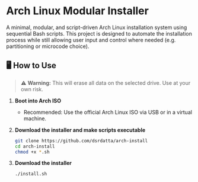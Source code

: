 # Arch Linux Modular Installer

A minimal, modular, and script-driven Arch Linux installation system using sequential Bash scripts. This project is designed to automate the installation process while still allowing user input and control where needed (e.g. partitioning or microcode choice).


## 🖥️ How to Use

> ⚠️ **Warning:** This will erase all data on the selected drive. Use at your own risk.

1. **Boot into Arch ISO**
   - Recommended: Use the official Arch Linux ISO via USB or in a virtual machine.

2. **Download the installer and make scripts executable**

   ```bash
   git clone https://github.com/dsrdatta/arch-install
   cd arch-install
   chmod +x *.sh


3. **Download the installer** 
    ```bash
    ./install.sh